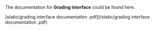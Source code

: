 The documentation for **Grading Interface** could be found here.

[static/grading interface documentation .pdf](/static/grading interface documentation .pdf)
